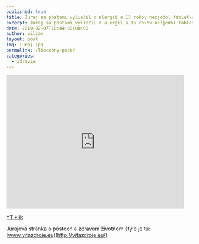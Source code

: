 ```yaml
---
published: true
title: Juraj sa pôstami vyliečil z alergií a 15 rokov nezjedol tabletku (rozhovor)
excerpt: Juraj sa pôstami vyliečil z alergií a 15 rokov nezjedol tabletku (rozhovor)
date: 2019-02-07T10:44:00+00:00
author: viliam
layout: post
img: juraj.jpg
permalink: /liecebny-post/
categories:
  - zdravie
---
```


<iframe width="480" height="360" src="https://www.youtube.com/embed/1wo5AxZtZ9A" frameborder="0"> </iframe>

[YT klik](https://www.youtube.com/watch?v=1wo5AxZtZ9A) 

Jurajova stránka o pôstoch a zdravom životnom štýle je tu: [www.vitazdroje.eu](http://vitazdroje.eu/)
